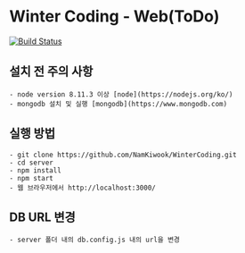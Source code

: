 # Winter Coding - Web(ToDo)

[![Build Status](https://travis-ci.org/NamKiwook/WinterCoding.svg?branch=master)](https://travis-ci.org/NamKiwook/WinterCoding)

## 설치 전 주의 사항
```
- node version 8.11.3 이상 [node](https://nodejs.org/ko/)
- mongodb 설치 및 실행 [mongodb](https://www.mongodb.com)
```
## 실행 방법
```
- git clone https://github.com/NamKiwook/WinterCoding.git
- cd server
- npm install
- npm start
- 웹 브라우저에서 http://localhost:3000/ 
```
## DB URL 변경
```
- server 폴더 내의 db.config.js 내의 url을 변경
```
